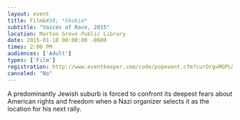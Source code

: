 ```yaml
---
layout: event
title: Film&#58; *Skokie*
subtitle: "Voices of Race, 2015"
location: Morton Grove Public Library
date: 2015-01-18 00:00:00 -0600
times: 2:00 PM
audiences: ['Adult']
types: ['Film']
registration: http://www.eventkeeper.com/code/popevent.cfm?curOrg=MGPL&curApp=events&eID=3794546&thisDate=NO_DATE
canceled: "No"
---
```

A predominantly Jewish suburb is forced to confront its deepest fears about American rights and freedom when a Nazi organizer selects it as the location for his next rally.
